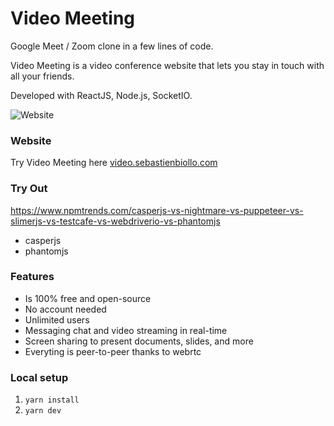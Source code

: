 # Video Meeting

Google Meet / Zoom clone in a few lines of code.

Video Meeting is a video conference website that lets you stay in touch with all your friends.

Developed with ReactJS, Node.js, SocketIO.

![Website](https://i.imgur.com/HhZD01o.jpg)

### Website

Try Video Meeting here [video.sebastienbiollo.com](https://video.sebastienbiollo.com)

### Try Out

https://www.npmtrends.com/casperjs-vs-nightmare-vs-puppeteer-vs-slimerjs-vs-testcafe-vs-webdriverio-vs-phantomjs

- casperjs
- phantomjs

### Features

- Is 100% free and open-source
- No account needed
- Unlimited users
- Messaging chat and video streaming in real-time
- Screen sharing to present documents, slides, and more
- Everyting is peer-to-peer thanks to webrtc

### Local setup

1. `yarn install`
2. `yarn dev`

